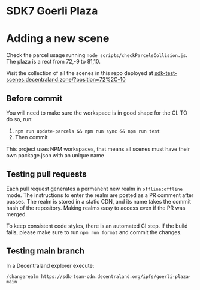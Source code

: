 # SDK7 Goerli Plaza

# Adding a new scene
Check the parcel usage running `node scripts/checkParcelsCollision.js`. The plaza is a rect from 72,-9 to 81,10.

Visit the collection of all the scenes in this repo deployed at [sdk-test-scenes.decentraland.zone/?position=72%2C-10](https://sdk-test-scenes.decentraland.zone/?realm=LocalPreview&position=72%2C-10)

## Before commit

You will need to make sure the workspace is in good shape for the CI. TO do so, run:
1. `npm run update-parcels && npm run sync && npm run test`
1. Then commit

This project uses NPM workspaces, that means all scenes must have their own package.json with an unique name

## Testing pull requests

Each pull request generates a permanent new realm in `offline:offline` mode. The instructions to enter the realm are posted as a PR comment after passes. The realm is stored in a static CDN, and its name takes the commit hash of the repository. Making realms easy to access even if the PR was merged.

To keep consistent code styles, there is an automated CI step. If the build fails, please make sure to run `npm run format` and commit the changes.

## Testing main branch

In a Decentraland explorer execute:

```
/changerealm https://sdk-team-cdn.decentraland.org/ipfs/goerli-plaza-main
```